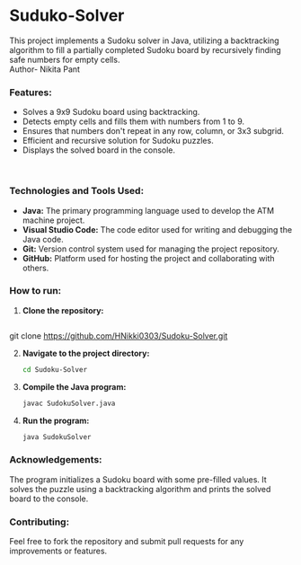 # Suduko-Solver
This project implements a Sudoku solver in Java, utilizing a backtracking algorithm to fill a partially completed Sudoku board by recursively finding safe numbers for empty cells.
<br>
Author- Nikita Pant
<br>
### **Features:**

* Solves a 9x9 Sudoku board using backtracking.
* Detects empty cells and fills them with numbers from 1 to 9.
* Ensures that numbers don't repeat in any row, column, or 3x3 subgrid.
* Efficient and recursive solution for Sudoku puzzles.
* Displays the solved board in the console.
<br>


### **Technologies and Tools Used:**
- **Java:** The primary programming language used to develop the ATM machine project.
- **Visual Studio Code:** The code editor used for writing and debugging the Java code.
- **Git:** Version control system used for managing the project repository.
- **GitHub:** Platform used for hosting the project and collaborating with others.


### **How to run:**

1. **Clone the repository:**
   ```bash
  git clone https://github.com/HNikki0303/Sudoku-Solver.git


2. **Navigate to the project directory:**
   ```bash
   cd Sudoku-Solver

3. **Compile the Java program:**
   ```bash
   javac SudokuSolver.java


4. **Run the program:**
   ```bash
   java SudokuSolver

### **Acknowledgements:**
The program initializes a Sudoku board with some pre-filled values. It solves the puzzle using a backtracking algorithm and prints the solved board to the console.

### **Contributing:**
Feel free to fork the repository and submit pull requests for any improvements or features.
